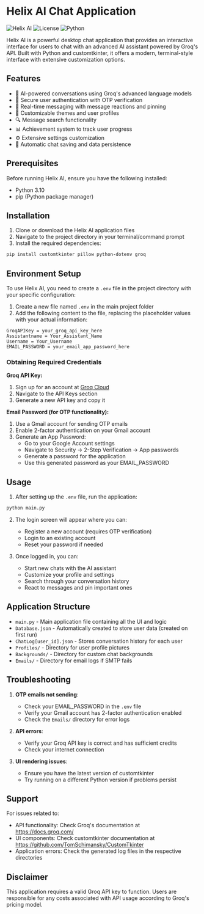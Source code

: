 # Helix AI Chat Application

![Helix AI](https://img.shields.io/badge/Version-1.0.0-blue.svg) ![License](https://img.shields.io/badge/License-Proprietary-lightgrey.svg) ![Python](https://img.shields.io/badge/Python-3.10%2B-green.svg)

Helix AI is a powerful desktop chat application that provides an interactive interface for users to chat with an advanced AI assistant powered by Groq's API. Built with Python and customtkinter, it offers a modern, terminal-style interface with extensive customization options.

## Features

- 🤖 AI-powered conversations using Groq's advanced language models
- 🔐 Secure user authentication with OTP verification
- 💬 Real-time messaging with message reactions and pinning
- 🎨 Customizable themes and user profiles
- 🔍 Message search functionality
- 📊 Achievement system to track user progress
- ⚙️ Extensive settings customization
- 💾 Automatic chat saving and data persistence

## Prerequisites

Before running Helix AI, ensure you have the following installed:

- Python 3.10
- pip (Python package manager)

## Installation

1. Clone or download the Helix AI application files
2. Navigate to the project directory in your terminal/command prompt
3. Install the required dependencies:

```bash
pip install customtkinter pillow python-dotenv groq
```

## Environment Setup

To use Helix AI, you need to create a `.env` file in the project directory with your specific configuration:

1. Create a new file named `.env` in the main project folder
2. Add the following content to the file, replacing the placeholder values with your actual information:

```
GroqAPIKey = your_groq_api_key_here
Assistantname = Your_Assistant_Name
Username = Your_Username
EMAIL_PASSWORD = your_email_app_password_here
```

### Obtaining Required Credentials

**Groq API Key:**
1. Sign up for an account at [Groq Cloud](https://console.groq.com/)
2. Navigate to the API Keys section
3. Generate a new API key and copy it

**Email Password (for OTP functionality):**
1. Use a Gmail account for sending OTP emails
2. Enable 2-factor authentication on your Gmail account
3. Generate an App Password:
   - Go to your Google Account settings
   - Navigate to Security → 2-Step Verification → App passwords
   - Generate a password for the application
   - Use this generated password as your EMAIL_PASSWORD

## Usage

1. After setting up the `.env` file, run the application:

```bash
python main.py
```

2. The login screen will appear where you can:
   - Register a new account (requires OTP verification)
   - Login to an existing account
   - Reset your password if needed

3. Once logged in, you can:
   - Start new chats with the AI assistant
   - Customize your profile and settings
   - Search through your conversation history
   - React to messages and pin important ones

## Application Structure

- `main.py` - Main application file containing all the UI and logic
- `Database.json` - Automatically created to store user data (created on first run)
- `ChatLog[user_id].json` - Stores conversation history for each user
- `Profiles/` - Directory for user profile pictures
- `Backgrounds/` - Directory for custom chat backgrounds
- `Emails/` - Directory for email logs if SMTP fails

## Troubleshooting

1. **OTP emails not sending**: 
   - Check your EMAIL_PASSWORD in the `.env` file
   - Verify your Gmail account has 2-factor authentication enabled
   - Check the `Emails/` directory for error logs

2. **API errors**:
   - Verify your Groq API key is correct and has sufficient credits
   - Check your internet connection

3. **UI rendering issues**:
   - Ensure you have the latest version of customtkinter
   - Try running on a different Python version if problems persist

## Support

For issues related to:
- API functionality: Check Groq's documentation at https://docs.groq.com/
- UI components: Check customtkinter documentation at https://github.com/TomSchimansky/CustomTkinter
- Application errors: Check the generated log files in the respective directories

## Disclaimer

This application requires a valid Groq API key to function. Users are responsible for any costs associated with API usage according to Groq's pricing model.
